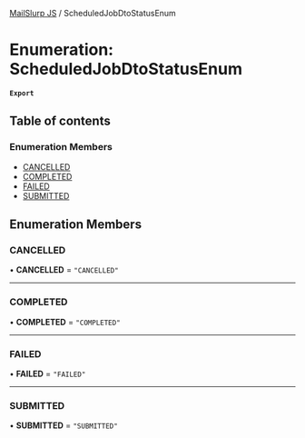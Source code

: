 [MailSlurp JS](../README.md) / ScheduledJobDtoStatusEnum

# Enumeration: ScheduledJobDtoStatusEnum

**`Export`**

## Table of contents

### Enumeration Members

- [CANCELLED](ScheduledJobDtoStatusEnum.md#cancelled)
- [COMPLETED](ScheduledJobDtoStatusEnum.md#completed)
- [FAILED](ScheduledJobDtoStatusEnum.md#failed)
- [SUBMITTED](ScheduledJobDtoStatusEnum.md#submitted)

## Enumeration Members

### CANCELLED

• **CANCELLED** = ``"CANCELLED"``

___

### COMPLETED

• **COMPLETED** = ``"COMPLETED"``

___

### FAILED

• **FAILED** = ``"FAILED"``

___

### SUBMITTED

• **SUBMITTED** = ``"SUBMITTED"``
